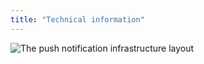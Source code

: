 ```yaml
---
title: "Technical information"
---
```


![The push notification infrastructure layout](assets/PushNotificationLayout.png)
